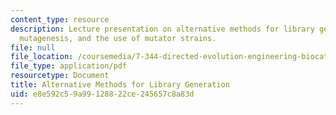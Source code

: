 ```yaml
---
content_type: resource
description: Lecture presentation on alternative methods for library generation, chemical
  mutagenesis, and the use of mutator strains.
file: null
file_location: /coursemedia/7-344-directed-evolution-engineering-biocatalysts-spring-2008/e8e592c59a99128822ce245657c8a83d_ses4_slides.pdf
file_type: application/pdf
resourcetype: Document
title: Alternative Methods for Library Generation
uid: e8e592c5-9a99-1288-22ce-245657c8a83d
---
```

